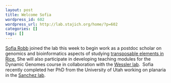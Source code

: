 ```yaml
---
layout: post
title: Welcome Sofia
wordpress_id: 602
wordpress_url: http://lab.stajich.org/home/?p=602
categories: []
tags: []
---
```

[Sofia Robb](/members/sofia-robb) joined the lab this week to begin work as a postdoc scholar on genomics and bioinformatics aspects of studying [transposable elements in Rice.](http://www.nsf.gov/awardsearch/showAward.do?AwardNumber=1027542) She will also participate in developing teaching modules for the Dynamic Genomes course in collaboration with the [Wessler lab](http://wesslerlab.ucr.edu).  Sofia recently completed her PhD from the University of Utah working on planaria in the [Sanchez lab](http://planaria.stowers.org).

